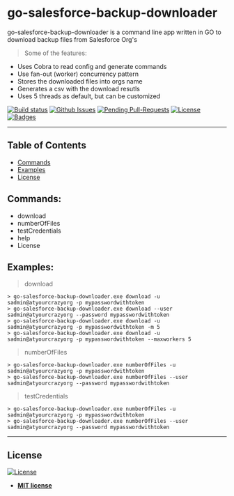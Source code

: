 # go-salesforce-backup-downloader

go-salesforce-backup-downloader is a command line app written in GO to download backup files from Salesforce Org's

> Some of the features:

- Uses Cobra to read config and generate commands
- Use fan-out (worker) concurrency pattern
- Stores the downloaded files into orgs name
- Generates a csv with the download resutls
- Uses 5 threads as default, but can be customized


[![Build status](https://juanburckhardt.visualstudio.com/go-salesforce-backup-downloader/_apis/build/status/go-salesforce-backup-downloader-Go%20(preview)-CI)](https://juanburckhardt.visualstudio.com/go-salesforce-backup-downloader/_build/latest?definitionId=1) [![Github Issues](http://githubbadges.herokuapp.com/badges/badgerbadgerbadger/issues.svg?style=flat-square)](https://github.com/jsburckhardt/go-salesforce-backup-downloader/issues) [![Pending Pull-Requests](http://githubbadges.herokuapp.com/badges/badgerbadgerbadger/pulls.svg?style=flat-square)](https://github.com/jsburckhardt/go-salesforce-backup-downloader/pulls) [![License](http://img.shields.io/:license-mit-blue.svg?style=flat-square)](http://badges.mit-license.org) 
[![Badges](http://img.shields.io/:badges-9/9-ff6799.svg?style=flat-square)](https://github.com/jsburckhardt/go-salesforce-backup-downloader)

---

## Table of Contents

- [Commands](#Commands)
- [Examples](#Examples)
- [License](#License)


## Commands:

- download
- numberOfFiles
- testCredentials
- help
- License

## Examples:
> download
```shell
> go-salesforce-backup-downloader.exe download -u sadmin@atyourcrazyorg -p mypasswordwithtoken 
> go-salesforce-backup-downloader.exe download --user sadmin@atyourcrazyorg --password mypasswordwithtoken
> go-salesforce-backup-downloader.exe download -u sadmin@atyourcrazyorg -p mypasswordwithtoken -m 5
> go-salesforce-backup-downloader.exe download -u sadmin@atyourcrazyorg -p mypasswordwithtoken --maxworkers 5
```
> numberOfFiles
```shell
> go-salesforce-backup-downloader.exe numberOfFiles -u sadmin@atyourcrazyorg -p mypasswordwithtoken
> go-salesforce-backup-downloader.exe numberOfFiles --user sadmin@atyourcrazyorg --password mypasswordwithtoken
```

> testCredentials
```shell
> go-salesforce-backup-downloader.exe numberOfFiles -u sadmin@atyourcrazyorg -p mypasswordwithtoken
> go-salesforce-backup-downloader.exe numberOfFiles --user sadmin@atyourcrazyorg --password mypasswordwithtoken
```

---
## License

[![License](http://img.shields.io/:license-mit-blue.svg?style=flat-square)](http://badges.mit-license.org)

- **[MIT license](http://opensource.org/licenses/mit-license.php)**

